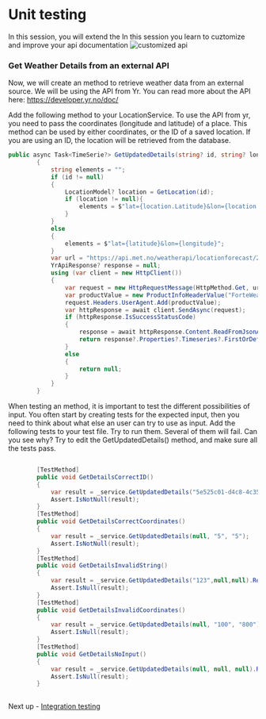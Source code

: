 # Unit testing
In this session, you will extend the 
In this session you learn to cuztomize and improve your api documentation
![customized api](customized-api.PNG)

### Get Weather Details from an external API
Now, we will create an method to retrieve weather data from an external source. We will be using the API from Yr. You can read more about the API here: https://developer.yr.no/doc/

Add the following method to your LocationService. To use the API from yr, you need to pass the coordinates (longitude and latitude) of a place. This method can be used by either coordinates, or the ID of a saved location. If you are using an ID, the location will be retrieved from the database.
```C#
public async Task<TimeSerie?> GetUpdatedDetails(string? id, string? longitude, string? latitude)
        {
            string elements = "";
            if (id != null)
            {
                LocationModel? location = GetLocation(id);
                if (location != null){
                    elements = $"lat={location.Latitude}&lon={location.Longitude}";
                }
            }
            else
            {
                elements = $"lat={latitude}&lon={longitude}";
            }
            var url = "https://api.met.no/weatherapi/locationforecast/2.0/compact?" + elements;
            YrApiResponse? response = null;
            using (var client = new HttpClient())
            {
                var request = new HttpRequestMessage(HttpMethod.Get, url);
                var productValue = new ProductInfoHeaderValue("ForteWeatherApp", "1.0");
                request.Headers.UserAgent.Add(productValue);
                var httpResponse = await client.SendAsync(request);
                if (httpResponse.IsSuccessStatusCode)
                {
                    response = await httpResponse.Content.ReadFromJsonAsync<YrApiResponse>();
                    return response?.Properties?.Timeseries?.FirstOrDefault();
                }
                else
                {
                    return null;
                }
            }
        }
```

When testing an method, it is important to test the different possibilities of input. You often start by creating tests for the expected input, then you need to think about what else an user can try to use as input. Add the following tests to your test file. Try to run them. Several of them will fail. Can you see why? Try to edit the GetUpdatedDetails() method, and make sure all the tests pass. 

```C#

        [TestMethod]
        public void GetDetailsCorrectID()
        {
            var result = _service.GetUpdatedDetails("5e525c01-d4c8-4c35-a7da-f4ad7b19dd59", null, null);
            Assert.IsNotNull(result);
        }
        [TestMethod]
        public void GetDetailsCorrectCoordinates()
        {
            var result = _service.GetUpdatedDetails(null, "5", "5");
            Assert.IsNotNull(result);
        }
        [TestMethod]
        public void GetDetailsInvalidString()
        {
            var result = _service.GetUpdatedDetails("123",null,null).Result;
            Assert.IsNull(result);
        }
        [TestMethod]
        public void GetDetailsInvalidCoordinates()
        {
            var result = _service.GetUpdatedDetails(null, "100", "800").Result;
            Assert.IsNull(result);
        }
        [TestMethod]
        public void GetDetailsNoInput()
        {
            var result = _service.GetUpdatedDetails(null, null, null).Result;
            Assert.IsNull(result);
        }
        
```



Next up - [Integration testing](02-service-layer.md)
